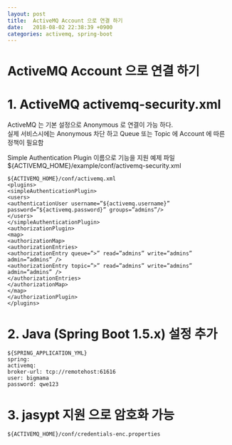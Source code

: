 ```yaml
---
layout: post
title:  ActiveMQ Account 으로 연결 하기
date:   2018-08-02 22:38:39 +0900
categories: activemq, spring-boot
---
```

ActiveMQ Account 으로 연결 하기
===
# 1. ActiveMQ activemq-security.xml
ActiveMQ 는 기본 설정으로 Anonymous 로 연결이 가능 하다.<br/>
실제 서비스시에는 Anonymous 차단 하고 Queue 또는 Topic 에 Account 에 따른 정책이 필요함<br/>

Simple Authentication Plugin 이름으로 기능을 지원 예제 파일<br/>
${ACTIVEMQ_HOME}/example/conf/activemq-security.xml<br/>

    ${ACTIVEMQ_HOME}/conf/activemq.xml
    <plugins>
    <simpleAuthenticationPlugin>
    <users>
    <authenticationUser username=”${activemq.username}” password=”${activemq.password}” groups=”admins”/>
    </users>
    </simpleAuthenticationPlugin>
    <authorizationPlugin>
    <map>
    <authorizationMap>
    <authorizationEntries>
    <authorizationEntry queue=”>” read=”admins” write=”admins” admin=”admins” />
    <authorizationEntry topic=”>” read=”admins” write=”admins” admin=”admins” />
    </authorizationEntries>
    </authorizationMap>
    </map>
    </authorizationPlugin>
    </plugins>

# 2. Java (Spring Boot 1.5.x) 설정 추가
    ${SPRING_APPLICATION_YML}
    spring:
    activemq:
    broker-url: tcp://remotehost:61616
    user: bigmama
    password: qwe123

# 3. jasypt 지원 으로 암호화 가능
    ${ACTIVEMQ_HOME}/conf/credentials-enc.properties